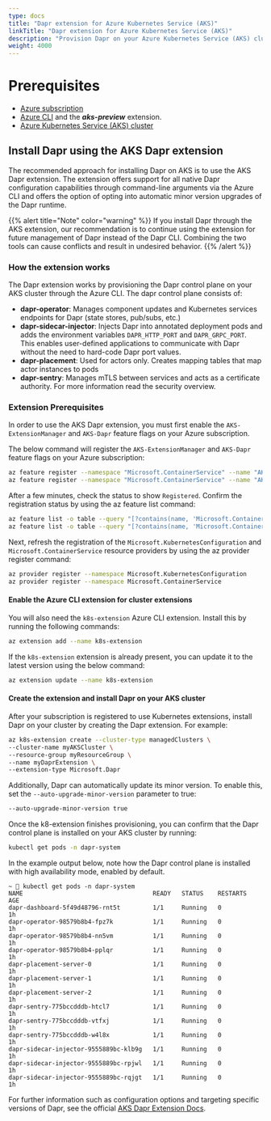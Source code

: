 ```yaml
---
type: docs
title: "Dapr extension for Azure Kubernetes Service (AKS)"
linkTitle: "Dapr extension for Azure Kubernetes Service (AKS)"
description: "Provision Dapr on your Azure Kubernetes Service (AKS) cluster with the Dapr extension"
weight: 4000
---
```


# Prerequisites
- [Azure subscription](https://azure.microsoft.com/free/?WT.mc_id=A261C142F)
- [Azure CLI](https://docs.microsoft.com/cli/azure/install-azure-cli-windows?tabs=azure-cli) and the ***aks-preview*** extension.
- [Azure Kubernetes Service (AKS) cluster](https://docs.microsoft.com/azure/aks/tutorial-kubernetes-deploy-cluster?tabs=azure-cli)

## Install Dapr using the AKS Dapr extension
The recommended approach for installing Dapr on AKS is to use the AKS Dapr extension. The extension offers support for all native Dapr configuration capabilities through command-line arguments via the Azure CLI and offers the option of opting into automatic minor version upgrades of the Dapr runtime.

{{% alert title="Note" color="warning" %}}
If you install Dapr through the AKS extension, our recommendation is to continue using the extension for future management of Dapr instead of the Dapr CLI. Combining the two tools can cause conflicts and result in undesired behavior.
{{% /alert %}}

### How the extension works
The Dapr extension works by provisioning the Dapr control plane on your AKS cluster through the Azure CLI. The dapr control plane consists of:

- **dapr-operator**: Manages component updates and Kubernetes services endpoints for Dapr (state stores, pub/subs, etc.)
- **dapr-sidecar-injector**: Injects Dapr into annotated deployment pods and adds the environment variables `DAPR_HTTP_PORT` and `DAPR_GRPC_PORT`. This enables user-defined applications to communicate with Dapr without the need to hard-code Dapr port values. 
- **dapr-placement**: Used for actors only. Creates mapping tables that map actor instances to pods
- **dapr-sentry**: Manages mTLS between services and acts as a certificate authority. For more information read the security overview.

### Extension Prerequisites 
In order to use the AKS Dapr extension, you must first enable the `AKS-ExtensionManager` and `AKS-Dapr` feature flags on your Azure subscription.

The below command will register the `AKS-ExtensionManager` and `AKS-Dapr` feature flags on your Azure subscription:

```bash
az feature register --namespace "Microsoft.ContainerService" --name "AKS-ExtensionManager"
az feature register --namespace "Microsoft.ContainerService" --name "AKS-Dapr"
```

After a few minutes, check the status to show `Registered`. Confirm the registration status by using the az feature list command:

```bash
az feature list -o table --query "[?contains(name, 'Microsoft.ContainerService/AKS-ExtensionManager')].{Name:name,State:properties.state}"
az feature list -o table --query "[?contains(name, 'Microsoft.ContainerService/AKS-Dapr')].{Name:name,State:properties.state}"
```

Next, refresh the registration of the `Microsoft.KubernetesConfiguration` and `Microsoft.ContainerService` resource providers by using the az provider register command:

```bash
az provider register --namespace Microsoft.KubernetesConfiguration
az provider register --namespace Microsoft.ContainerService
```

#### Enable the Azure CLI extension for cluster extensions
You will also need the `k8s-extension` Azure CLI extension. Install this by running the following commands:

```bash
az extension add --name k8s-extension
```

If the `k8s-extension` extension is already present, you can update it to the latest version using the below command:

```bash
az extension update --name k8s-extension
```

#### Create the extension and install Dapr on your AKS cluster
After your subscription is registered to use Kubernetes extensions, install Dapr on your cluster by creating the Dapr extension. For example:

```bash
az k8s-extension create --cluster-type managedClusters \
--cluster-name myAKSCluster \
--resource-group myResourceGroup \
--name myDaprExtension \
--extension-type Microsoft.Dapr
```

Additionally, Dapr can automatically update its minor version. To enable this, set the `--auto-upgrade-minor-version` parameter to true:

```bash
--auto-upgrade-minor-version true
```

Once the k8-extension finishes provisioning, you can confirm that the Dapr control plane is installed on your AKS cluster by running: 

```bash
kubectl get pods -n dapr-system
```

In the example output below, note how the Dapr control plane is installed with high availability mode, enabled by default.

```
~  kubectl get pods -n dapr-system
NAME                                    READY   STATUS    RESTARTS   AGE
dapr-dashboard-5f49d48796-rnt5t         1/1     Running   0          1h
dapr-operator-98579b8b4-fpz7k           1/1     Running   0          1h
dapr-operator-98579b8b4-nn5vm           1/1     Running   0          1h
dapr-operator-98579b8b4-pplqr           1/1     Running   0          1h
dapr-placement-server-0                 1/1     Running   0          1h
dapr-placement-server-1                 1/1     Running   0          1h
dapr-placement-server-2                 1/1     Running   0          1h
dapr-sentry-775bccdddb-htcl7            1/1     Running   0          1h
dapr-sentry-775bccdddb-vtfxj            1/1     Running   0          1h
dapr-sentry-775bccdddb-w4l8x            1/1     Running   0          1h
dapr-sidecar-injector-9555889bc-klb9g   1/1     Running   0          1h
dapr-sidecar-injector-9555889bc-rpjwl   1/1     Running   0          1h
dapr-sidecar-injector-9555889bc-rqjgt   1/1     Running   0          1h
```

For further information such as configuration options and targeting specific versions of Dapr, see the official [AKS Dapr Extension Docs](https://docs.microsoft.com/azure/aks/dapr).